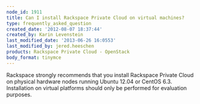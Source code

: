 ```yaml
---
node_id: 1911
title: Can I install Rackspace Private Cloud on virtual machines?
type: frequently_asked_question
created_date: '2012-08-07 18:37:44'
created_by: Karin Levenstein
last_modified_date: '2013-06-26 16:0553'
last_modified_by: jered.heeschen
products: Rackspace Private Cloud - OpenStack
body_format: tinymce
---
```


Rackspace strongly recommends that you install Rackspace Private Cloud
on physical hardware nodes running Ubuntu 12.04 or CentOS 6.3.
Installation on virtual platforms should only be performed for
evaluation purposes.

